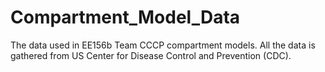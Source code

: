 # Compartment_Model_Data
The data used in EE156b Team CCCP compartment models. All the data is gathered from US Center for Disease Control and Prevention (CDC). 
